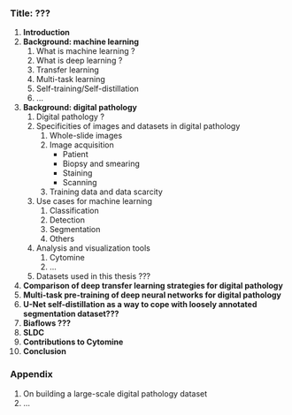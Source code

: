 ### **Title:** ???

1. **Introduction**
2. **Background: machine learning**
    1. What is machine learning ? 
    2. What is deep learning ? 
    3. Transfer learning
    4. Multi-task learning
    5. Self-training/Self-distillation
    7. ...
3. **Background: digital pathology** 
    1. Digital pathology ? 
    2. Specificities of images and datasets in digital pathology 
        1. Whole-slide images
        2. Image acquisition
            * Patient  
            * Biopsy and smearing
            * Staining
            * Scanning
        3. Training data and data scarcity 
    3. Use cases for machine learning
        1. Classification
        2. Detection
        3. Segmentation
        4. Others
    4. Analysis and visualization tools
        1. Cytomine
        2. ...  
    5. Datasets used in this thesis ???
4. **Comparison of deep transfer learning strategies for digital pathology**
5. **Multi-task pre-training of deep neural networks for digital pathology**
6. **U-Net self-distillation as a way to cope with loosely annotated segmentation dataset???**
7. **Biaflows ???**
8. **SLDC**
9. **Contributions to Cytomine**
10. **Conclusion**

### Appendix

1. On building a large-scale digital pathology dataset
2. ...
